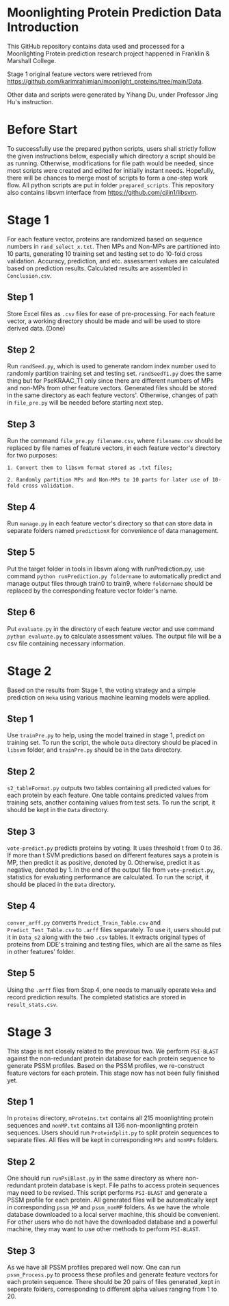 # Moonlighting Protein Prediction Data Introduction
This GitHub repository contains data used and processed for a Moonlighting Protein prediction research project happened in Franklin & Marshall College. 

Stage 1 original feature vectors were retrieved from https://github.com/karimrahimian/moonlight_proteins/tree/main/Data. 

Other data and scripts were generated by Yihang Du, under Professor Jing Hu's instruction.

# Before Start

To successfully use the prepared python scripts, users shall strictly follow the given instructions below, especially which directory a script should be as running. Otherwise, modifications for file path would be needed, since most scripts were created and edited for initially instant needs. Hopefully, there will be chances to merge most of scripts to form a one-step work flow. All python scripts are put in folder `prepared_scripts`. This repository also contains libsvm interface from https://github.com/cjlin1/libsvm.

# Stage 1

For each feature vector, proteins are randomized based on sequence numbers in `rand_select_x.txt`. Then MPs and Non-MPs are partitioned into 10 parts, generating 10 training set and testing set to do 10-fold cross validation. Accuracy, prediction, and etc. assessment values are calculated based on prediction results. Calculated results are assembled in `Conclusion.csv`.

## Step 1

Store Excel files as `.csv` files for ease of pre-processing. For each feature vector, a working directory should be made and will be used to store derived data. (Done)

## Step 2

Run `randSeed.py`, which is used to generate random index number used to randomly partition training set and testing set. `randSeedT1.py` does the same thing but for PseKRAAC_T1 only since there are different numbers of MPs and non-MPs from other feature vectors. Generated files should be stored in the same directory as each feature vectors'. Otherwise, changes of path in `file_pre.py` will be needed before starting next step.

## Step 3

Run the command `file_pre.py filename.csv`, where `filename.csv` should be replaced by file names of feature vectors, in each feature vector's directory for two purposes:

	1. Convert them to libsvm format stored as .txt files;
	
	2. Randomly partition MPs and Non-MPs to 10 parts for later use of 10-fold cross validation.
	
## Step 4

Run `manage.py` in each feature vector's directory so that can store data in separate folders named `predictionX` for convenience of data management.

## Step 5

Put the target folder in tools in libsvm along with runPrediction.py, use command `python runPrediction.py foldername` to automatically predict and manage output files through train0 to train9, where `foldername` should be replaced by the corresponding feature vector folder's name.

## Step 6

Put `evaluate.py` in the directory of each feature vector and use command `python evaluate.py` to calculate assessment values. The output file will be a csv file containing necessary information.

# Stage 2

Based on the results from Stage 1, the voting strategy and a simple prediction on `Weka` using various machine learning models were applied.

## Step 1

Use `trainPre.py` to help, using the model trained in stage 1, predict on training set. To run the script, the whole `Data` directory should be placed in `libsvm` folder, and `trainPre.py` should be in the `Data` directory.

## Step 2

`s2_tableFormat.py` outputs two tables containing all predicted values for each protein by each feature. One table contains predicted values from training sets, another containing values from test sets. To run the script, it should be kept in the `Data` directory.

## Step 3

`vote-predict.py` predicts proteins by voting. It uses threshold t from 0 to 36. If more than t SVM predictions based on different features says a protein is MP, then predict it as positive, denoted by 0. Otherwise, predict it as negative, denoted by 1. In the end of the output file from `vote-predict.py`, statistics for evaluating performance are calculated. To run the script, it should be placed in the `Data` directory.

## Step 4

`conver_arff.py` converts `Predict_Train_Table.csv` and `Predict_Test_Table.csv` to `.arff` files separately. To use it, users should put it in `Data_s2` along with the two `.csv` tables. It extracts original types of proteins from DDE's training and testing files, which are all the same as files in other features' folder. 

## Step 5

Using the `.arff` files from Step 4, one needs to manually operate `Weka` and record prediction results. The completed statistics are stored in `result_stats.csv`.

# Stage 3

This stage is not closely related to the previous two. We perform `PSI-BLAST` against the non-redundant protein database for each protein sequence to generate PSSM profiles. Based on the PSSM profiles, we re-construct feature vectors for each protein. This stage now has not been fully finished yet.

## Step 1

In `proteins` directory, `mProteins.txt` contains all 215 moonlighting protein sequences and `nonMP.txt` contains all 136 non-moonlighting protein sequences. Users should run `ProteinSplit.py` to split protein sequences to separate files. All files will be kept in corresponding `MPs` and `nonMPs` folders.

## Step 2

One should run `runPsiBlast.py` in the same directory as where non-redundant protein database is kept. File paths to access protein sequences may need to be revised. This script performs `PSI-BLAST` and generate a PSSM profile for each protein. All generated files will be automatically kept in corresponding `pssm_MP` and `pssm_nonMP` folders. As we have the whole database downloaded to a local server machine, this should be convenient. For other users who do not have the downloaded database and a powerful machine, they may want to use other methods to perform `PSI-BLAST`. 

## Step 3

As we have all PSSM profiles prepared well now. One can run `pssm_Process.py` to process these profiles and generate feature vectors for each protein sequence. There should be 20 pairs of files generated ,kept in seperate folders, corresponding to different alpha values ranging from 1 to 20.
